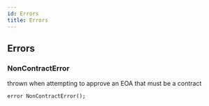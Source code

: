 ```yaml
---
id: Errors
title: Errors
---
```



## Errors
### NonContractError
thrown when attempting to approve an EOA that must be a contract


```solidity
error NonContractError();
```

